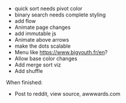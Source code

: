 - quick sort needs pivot color
- binary search needs complete styling
- add flow
- Animate page changes
- add immutable js
- Animate above arrows
- make the dots scalable
- Menu like https://www.bigyouth.fr/en?
- Allow base color changes
- Add merge sort viz
- Add shuffle


When finished:
- Post to reddit, view source, awwwards.com

